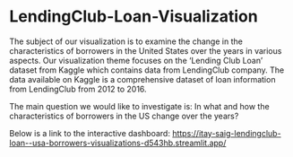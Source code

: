 # LendingClub-Loan-Visualization

The subject of our visualization is to examine the change in the characteristics of borrowers in the United States over the years in various aspects.
Our visualization theme focuses on the ‘Lending Club Loan’ dataset from Kaggle which contains data from LendingClub company. The data available on Kaggle is a comprehensive dataset of loan information from LendingClub from 2012 to 2016.

The main question we would like to investigate is: In what and how the characteristics of borrowers in the US change over the years?

Below is a link to the interactive dashboard:
https://itay-saig-lendingclub-loan--usa-borrowers-visualizations-d543hb.streamlit.app/

